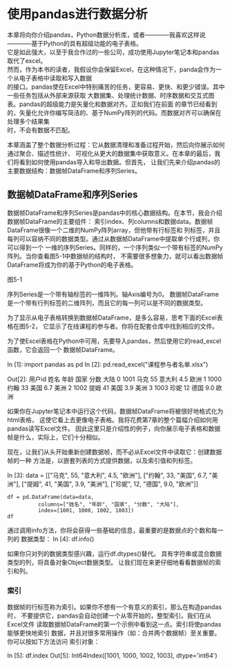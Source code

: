 # 使用pandas进行数据分析

本章将向你介绍pandas，Python数据分析库，或者————我喜欢这样说————基于Python的具有超级功能的电子表格。                                        
它是如此强大，以至于我合作过的一些公司，成功使用Jupyter笔记本和pandas取代了excel。    
然而，作为本书的读者，我假设你会保留Excel，在这种情况下，panda会作为一个从电子表格中读取和写入数据  
的接口。pandas使在Excel中特别痛苦的任务，更容易、更快、和更少错误。其中一些任务包括从外部来源获取
大数据集、处理统计数据、时序数据和交互式图表。pandas的超级能力是矢量化和数据对齐。正如我们在前面
的章节已经看到的，矢量化允许你编写简洁的、基于NumPy阵列的代码。而数据对齐可以确保在处理多个结果集  
时，不会有数据不匹配。

本章涵盖了整个数据分析过程：它从数据清理和准备过程开始，然后向你展示如何通过聚合、描述性统计、
可视化从更大的数据集中获取意义。在本章的最后，我们将看到如何使用pandas导入和导出数据。但首先，
让我们先来介绍pandas的主要数据结构：数据帧DataFrame和序列Series。  

## 数据帧DataFrame和序列Series

数据帧DataFrame和序列Series是pandas中的核心数据结构。在本节，我会介绍数据帧DataFrame的主要组件：
索引index、列columns和数据data。数据帧DataFrame很像一个二维的NumPy阵列array，但他带有行标签和
列标签，并且每列可以容纳不同的数据类型。通过从数据帧DataFrame中提取单个行或列，你可以得到一个
一维的序列Series。同样的，一个序列类似一个带有标签的NumPy阵列。当你查看图5-1中数据帧的结构时，
不需要很多想象力，就可以看出数据帧DataFrame将成为你的基于Python的电子表格。


图5-1

序列Series是一个带有轴标签的一维阵列。轴Axis编号为0。
数据帧DataFrame是一个带有行列标签的二维阵列，而且它的每一列可以是不同的数据类型。


为了显示从电子表格转换到数据帧DataFrame，是多么容易，思考下面的Excel表格在图5-2，
它显示了在线课程的参与者。你将在配套仓库中找到相应的文件。

为了使Excel表格在Python中可用，先要导入pandas，然后使用它的read_excel函数，它会返回一个
数据帧DataFrame。

In [1]: import pandas as pd
In [2]: pd.read_excel("课程参与者名单.xlsx")

Out[2]:		用户id	姓名	年龄	国家	分数	大陆
	0	1001	马克	55	意大利	4.5	欧洲
	1	1000	约翰	33	美国	6.7	美洲
	2	1002	提姆	41	美国	3.9	美洲
	3	1003	珍妮	12	德国	9.0	欧洲

如果你在Jupyter笔记本中运行这个代码，数据帧DataFrame将被很好地格式化为html表格，
这使它看上去更像电子表格。我将花费第7章的整个篇幅介绍如何用pandas读写Excel文件。
因此这里只是介绍性的例子，向你展示电子表格和数据帧是什么，实际上，它们十分相似。

现在，让我们从头开始重新创建数据帧，而不必从Excel文件中读取它：创建数据帧的一种
方法是，以嵌套列表的方式提供数据，以及索引值和列标签。

In [3]: data = [["马克", 55, "意大利", 4.5, "欧洲"],
		["约翰", 33, "美国", 6.7, "美洲"],
		["提姆", 41, "美国", 3.9, "美洲"],
		["珍妮", 12, "德国", 9.0, "欧洲"]]

	df = pd.DataFrame(data=data,
			  columns=["姓名", "年龄", "国家", "分数", "大陆"],
			  index=[1001, 1000, 1002, 1003])
	df

通过调用info方法，你将会获得一些基础的信息，最重要的是数据点的个数和每一列的
数据类型：
In [4]: df.info()

如果你只对列的数据类型感兴趣，运行df.dtypes()替代。
具有字符串或混合数据类型的列，将具备对象Object数据类型。
让我们现在来更仔细地看看数据帧的索引和列。

### 索引

数据帧的行标签称为索引。如果你不想有一个有意义的索引，那么在构造pandas时，
不要提供它，pandas会自动创建一个从零开始的，整型索引。我们在从Excel文件
读取数据帧DataFrame的第一个示例中看到这一点。索引将使pandas能够更快地索引
数据，并且对很多常用操作（如：合并两个数据帧）至关重要。你可以按如下方法访问
索引对象：

In [5]: df.index
Out[5]: Int64Index([1001, 1000, 1002, 1003], dtype='int64')


